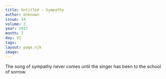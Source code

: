 ```yaml
---
title: Untitled - Sympathy
author: Unknown
issue: 14
volume: 2
year: 1917
month: 7
day: VI
tags:
layout: page.njk
image:
---
```

The song of sympathy never comes until the singer has been to the school of sorrow.
